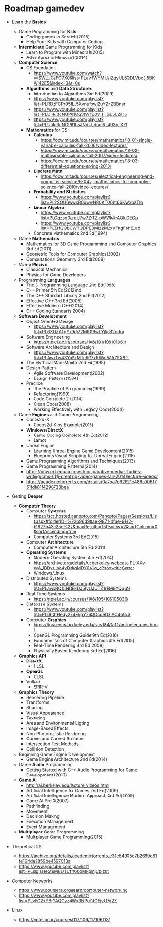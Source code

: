 # Roadmap gamedev

- Learn the **Basics**
  - Game Programming for **Kids**
    - Coding games in Scratch(2015)
    - Help Your Kids with Computer Coding
  - **Intermidiate** Game Programming for Kids
    - Learn to Program with Minecraft(2015)
    - Adventures in Minecraft(2014)
  - **Computer Science**
    - CS Foundation
      - <https://www.youtube.com/watch?v=SW_UCzFO7X0&list=PLawfWYMUziZqyUL5QDLVbe3j5BKWj42E5&index=3&t=0s>
    - **Algorithms** and **Data Structures**
      - Introduction to Algorithms 3rd Ed(2009)
      - <https://www.youtube.com/playlist?list=PLRDzFCPr95fL_5Xvnufpwj2uYZnZBBnsr>
      - <https://www.youtube.com/playlist?list=PLUl4u3cNGP61Oq3tWYp6V_F-5jb5L2iHb>
      - <https://www.youtube.com/playlist?list=PLUl4u3cNGP61hsJNdULdudlRL493b-XZf>
    - **Mathematics** for CS
      - **Calculus**
        - <https://ocw.mit.edu/courses/mathematics/18-01-single-variable-calculus-fall-2006/video-lectures/>
        - <https://ocw.mit.edu/courses/mathematics/18-02-multivariable-calculus-fall-2007/video-lectures/>
        - <https://ocw.mit.edu/courses/mathematics/18-03-differential-equations-spring-2010/>
      - **Discrete Math**
        - <https://ocw.mit.edu/courses/electrical-engineering-and-computer-science/6-042j-mathematics-for-computer-science-fall-2010/video-lectures/>
      - **Probability and Statistics**
        - <https://www.youtube.com/playlist?list=PL2SOU6wwxB0uwwH80KTQ6ht66KWxbzTIo>
      - **Linear Algebra**
        - <https://www.youtube.com/playlist?list=PLGqzsq0erqU7w7ZrTZ-pWWk4-AOkiGEGp>
        - <https://www.youtube.com/playlist?list=PLZHQObOWTQDPD3MizzM2xVFitgF8hE_ab>
      - Concrete Mathematics 2nd Ed(1994)
  - Game **Mathematics**
    - Mathematics for 3D Game Programming and Computer Graphics 3rd Ed(2011)
    - Geometric Tools for Computer Graphics(2002)
    - Computational Geometry 3rd Ed(2008)
  - Game **Phisics**
    - Classical Mechanics
    - Physics for Game Developers
  - Programming **Languages**
    - The C Programming Language 2nd Ed(1988)
    - C++ Primer 5th Ed(2012)nd
    - The C++ Standart Library 2nd Ed(2012)
    - Effective C++ 3rd Ed(2005)
    - Effective Modern C++(2014)
    - C++ Coding Standarts(2004)
  - **Software Development**
    - Object Oriented Design
      - <https://www.youtube.com/playlist?list=PL6XklZATqYx9dj72MKG6wLYjljeB2odra>
    - Software Engineering
      - <https://nptel.ac.in/courses/106/101/106101061/>
    - Software Architecture and Design
      - <https://www.youtube.com/playlist?list=PLAwxTw4SYaPkMTetlG7xKWaI5ZAZFX8fL>
    - The Mythical Man-Month 2nd Ed(1995)
    - Design Pattern
      - Agile Software Development(2002)
      - Design Patterns(1994)
    - Prectice
      - The Practice of Programming(1999)
      - Refactoring(1999)
      - Code Complete 2 (2014)
      - Clean Code(2008)
      - Working Effectively with Legacy Code(2004)
  - Game **Engines** and Game Programming
    - Cocos2d-X
      - Cocos2d-X by Example(2015)
    - **Windows/DirectX**
      - Game Coding Complete 4th Ed(2012)
      - Lamot
    - Unreal Engine
      - Learning Unreal Engine Game Development(2015)
      - Blueprints Visual Scripting for Unreal Engine(2015)
    - Game Programming Algorithms and Techniques(2013)
    - Game Programming Patterns(2014)
    - <https://ocw.mit.edu/courses/comparative-media-studies-writing/cms-611j-creating-video-games-fall-2014/lecture-videos/>
    - <https://academictorrents.com/details/0a7ba7e62821e488a0061751fdb81f4298733bea>
- Getting **Deeper**
  - **Computer Theory**
    - Computer **Systems**
      - <https://scs.hosted.panopto.com/Panopto/Pages/Sessions/List.aspx#folderID=%22b96d90ae-9871-4fae-91e2-b1627b43e25e%22&maxResults=150&view=2&sortColumn=0&sortAscending=true>
      - Computer Systems 3rd Ed(2015)
    - Computer **Architecture**
      - Computer Architecture 5th Ed(2011)
    - **Operating Systems**
      - Modern Operating System 4th Ed(2014)
      - <https://archive.org/details/ucberkeley-webcast-PL-XXv-cvA_iBDyz-ba4yDskqMDY6A1w_c?sort=titleSorter>
      - Windows/Linux
    - Distributed Systems
      - <https://www.youtube.com/playlist?list=PLawkBQ15NDEkDJ5IyLIJUTZ1rRM9YQq6N>
    - Real-Time Systems
      - <https://nptel.ac.in/courses/106/105/106105036/>
    - Database Systems
      - <https://www.youtube.com/playlist?list=PL6hGtHedy2Z4EkgY76QOcueU8lAC4o6c3>
    - Computer **Graphics**
      - <https://inst.eecs.berkeley.edu/~cs184/fa12/onlinelectures.html>
      - OpenGL Programming Guide 9th Ed(2016)
      - Fundamentals of Computer Graphics 4th Ed(2015)
      - Real-Time Rendering 4rd Ed(2008)
      - Physically Based Rendering 3rd Ed(2016)
  - **Graphics API**
    - **DirectX**
      - HLSL
    - **OpenGL**
      - GLSL
    - Vulkan
      - SPIR-V
  - **Graphics Theory**
    - Rendering Pipeline
    - Transforms
    - Shading
    - Visual Appearance
    - Texturing
    - Area and Environmental Ligting
    - Image-Based Effects
    - Non-Photorealistic Rendering
    - Curves and Curved Surfaces
    - Intersection Test Methods
    - Collision Detection
  - Beginning Game Engine Development
    - Game Engine Architecture 2nd Ed(2014)
  - Game **Audio** Programming
    - Getting Started with C++ Audio Programming for Game Development (2013)
  - **Game AI**
    - <http://ai.berkeley.edu/lecture_videos.html>
    - Artificial Intelligence for Games 2nd Ed(2009)
    - Artificial Intellegence Modern Approach 3rd Ed(2009)
    - Game AI Pro 3(2007)
    - Pathfinding
    - Movement
    - Decision Making
    - Execution Management
    - Event Management
  - **Multiplayer** Game Programming
    - Multiplayer Game Programming(2015)

- Theoretical CS
  - <https://archive.org/details/academictorrents_e31e54905c7b2669c81fe164de2859be4697013a>
  - <https://www.youtube.com/playlist?list=PLslgisHe5tBM8UTCt1f66oMkpmjCblzkt>
- Computer Networks
  - <https://www.coursera.org/learn/computer-networking>
  - <https://www.youtube.com/playlist?list=PLvFG2xYBrYAQCyz4Wx3NPoYJOFjvU7g2Z>
- Linux
  - <https://nptel.ac.in/courses/117/106/117106113/>
